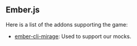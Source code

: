 ## Ember.js

Here is a list of the addons supporting the game:

 * [ember-cli-mirage](https://www.ember-cli-mirage.com/): Used to support our mocks.
 
